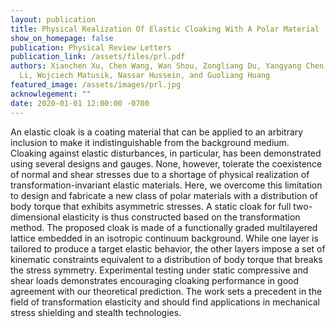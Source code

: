 ```yaml
---
layout: publication
title: Physical Realization Of Elastic Cloaking With A Polar Material
show_on_homepage: false
publication: Physical Review Letters
publication_link: /assets/files/prl.pdf
authors: Xianchen Xu, Chen Wang, Wan Shou, Zongliang Du, Yangyang Chen, Beichen
  Li, Wojciech Matusik, Nassar Hussein, and Guoliang Huang
featured_image: /assets/images/prl.jpg
acknowlegement: ""
date: 2020-01-01 12:00:00 -0700
---
```


An elastic cloak is a coating material that can be applied to an arbitrary inclusion to make it indistinguishable from the background medium. Cloaking against elastic disturbances, in particular, has been demonstrated using several designs and gauges. None, however, tolerate the coexistence of normal and shear stresses due to a shortage of physical realization of transformation-invariant elastic materials. Here, we overcome this limitation to design and fabricate a new class of polar materials with a distribution of body torque that exhibits asymmetric stresses. A static cloak for full two-dimensional elasticity is thus constructed based on the transformation method. The proposed cloak is made of a functionally graded multilayered lattice embedded in an isotropic continuum background. While one layer is tailored to produce a target elastic behavior, the other layers impose a set of kinematic constraints equivalent to a distribution of body torque that breaks the stress symmetry. Experimental testing under static compressive and shear loads demonstrates encouraging cloaking performance in good agreement with our theoretical prediction. The work sets a precedent in the field of transformation elasticity and should find applications in mechanical stress shielding and stealth technologies.
